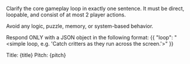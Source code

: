 Clarify the core gameplay loop in exactly one sentence. It must be direct, loopable, and consist of at most 2 player actions.

Avoid any logic, puzzle, memory, or system-based behavior.

Respond ONLY with a JSON object in the following format:
{{
  "loop": "<simple loop, e.g. 'Catch critters as they run across the screen.'>"
}}

Title: {title}
Pitch: {pitch}
